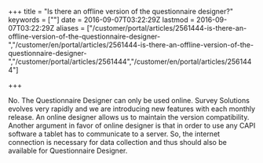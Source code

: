 ﻿+++
title = "Is there an offline version of the questionnaire designer?"
keywords = [""]
date = 2016-09-07T03:22:29Z
lastmod = 2016-09-07T03:22:29Z
aliases = ["/customer/portal/articles/2561444-is-there-an-offline-version-of-the-questionnaire-designer-","/customer/en/portal/articles/2561444-is-there-an-offline-version-of-the-questionnaire-designer-","/customer/portal/articles/2561444","/customer/en/portal/articles/2561444"]

+++

No. The Questionnaire Designer can only be used online. Survey Solutions
evolves very rapidly and we are introducing new features with each
monthly release. An online designer allows us to maintain the version
compatibility. Another argument in favor of online designer is that in
order to use any CAPI software a tablet has to communicate to a server.
So, the internet connection is necessary for data collection and thus
should also be available for Questionnaire Designer.
